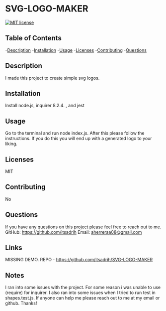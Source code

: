 # SVG-LOGO-MAKER

 [![MIT license](https://img.shields.io/badge/License-MIT-blue.svg)](http://lbesson.mit-license.org/)



## Table of Contents

-[Description](#description)
-[Installation](#installation)
-[Usage](#usage)
-[Licenses](#licenses)
-[Contributing](#contributing)
-[Questions](#questions)


## Description
I made this project to create simple svg logos.

## Installation
Install node.js, inquirer 8.2.4. , and jest

## Usage
Go to the terminal and run node index.js. After this please follow the instructions. If you do this you will end up with a generated logo to your liking.

## Licenses
MIT

## Contributing
No

## Questions
If you have any questions on this project please feel free to reach out to me.
GitHub: https://github.com/itsadrih 
Email: aherreraa08@gmail.com

## Links 
MISSING DEMO.
REPO - https://github.com/itsadrih/SVG-LOGO-MAKER

## Notes
I ran into some issues with the project. For some reason i was unable to use (require) for inquirer. I also ran into some issues when I tried to run test in shapes.test.js. If anyone can help me please reach out to me at my email or github. Thanks!